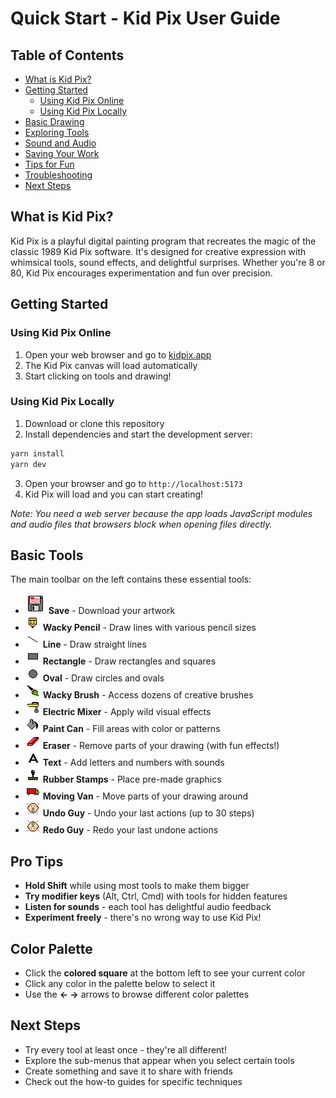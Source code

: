 # Quick Start - Kid Pix User Guide

## Table of Contents

- [What is Kid Pix?](#what-is-kid-pix)
- [Getting Started](#getting-started)
  - [Using Kid Pix Online](#using-kid-pix-online)
  - [Using Kid Pix Locally](#using-kid-pix-locally)
- [Basic Drawing](#basic-drawing)
- [Exploring Tools](#exploring-tools)
- [Sound and Audio](#sound-and-audio)
- [Saving Your Work](#saving-your-work)
- [Tips for Fun](#tips-for-fun)
- [Troubleshooting](#troubleshooting)
- [Next Steps](#next-steps)

## What is Kid Pix?

Kid Pix is a playful digital painting program that recreates the magic of the classic 1989 Kid Pix software. It's designed for creative expression with whimsical tools, sound effects, and delightful surprises. Whether you're 8 or 80, Kid Pix encourages experimentation and fun over precision.

## Getting Started

### Using Kid Pix Online

1. Open your web browser and go to [kidpix.app](https://kidpix.app)
2. The Kid Pix canvas will load automatically
3. Start clicking on tools and drawing!

### Using Kid Pix Locally

1. Download or clone this repository
2. Install dependencies and start the development server:

```bash
yarn install
yarn dev
```
3. Open your browser and go to `http://localhost:5173`
4. Kid Pix will load and you can start creating!

_Note: You need a web server because the app loads JavaScript modules and audio files that browsers block when opening files directly._

## Basic Tools

The main toolbar on the left contains these essential tools:

- ![Save](assets/kp-m_27.png) **Save** - Download your artwork
- ![Wacky Pencil](assets/kp-m_28.png) **Wacky Pencil** - Draw lines with various pencil sizes
- ![Line](assets/kp-m_29.png) **Line** - Draw straight lines
- ![Rectangle](assets/kp-m_30.png) **Rectangle** - Draw rectangles and squares
- ![Oval](assets/kp-m_31.png) **Oval** - Draw circles and ovals
- ![Wacky Brush](assets/kp-m_32.png) **Wacky Brush** - Access dozens of creative brushes
- ![Electric Mixer](assets/kp-m_33.png) **Electric Mixer** - Apply wild visual effects
- ![Paint Can](assets/kp-m_34.png) **Paint Can** - Fill areas with color or patterns
- ![Eraser](assets/kp-m_35.png) **Eraser** - Remove parts of your drawing (with fun effects!)
- ![Text](assets/kp-m_36.png) **Text** - Add letters and numbers with sounds
- ![Rubber Stamps](assets/kp-m_37.png) **Rubber Stamps** - Place pre-made graphics
- ![Moving Van](assets/kp-m_38.png) **Moving Van** - Move parts of your drawing around
- ![Undo Guy](assets/kp-m_39.png) **Undo Guy** - Undo your last actions (up to 30 steps)
- ![Redo Guy](assets/kp-m_40.png) **Redo Guy** - Redo your last undone actions

## Pro Tips

- **Hold Shift** while using most tools to make them bigger
- **Try modifier keys** (Alt, Ctrl, Cmd) with tools for hidden features
- **Listen for sounds** - each tool has delightful audio feedback
- **Experiment freely** - there's no wrong way to use Kid Pix!

## Color Palette

- Click the **colored square** at the bottom left to see your current color
- Click any color in the palette below to select it
- Use the **← →** arrows to browse different color palettes

## Next Steps

- Try every tool at least once - they're all different!
- Explore the sub-menus that appear when you select certain tools
- Create something and save it to share with friends
- Check out the how-to guides for specific techniques
